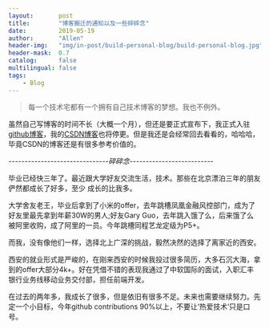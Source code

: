 ```yaml
---
layout:       post
title:        "博客搬迁的通知以及一些碎碎念"
date:         2019-05-19
author:       "Allen"
header-img:   "img/in-post/build-personal-blog/build-personal-blog.jpg"
header-mask:  0.7
catalog:      false
multilingual: false
tags:
    - Blog
---
```


>每一个技术宅都有一个拥有自己技术博客的梦想。我也不例外。

虽然自己写博客的时间不长（大概一个月），但还是要正式宣布下，我正式入驻[github博客](https://marionettee.github.io/)，我的[CSDN博客](https://blog.csdn.net/ConanZzz_)也将停更。但是我还是会经常回去看看的，哈哈哈，毕竟CSDN的博客还是有很多参考价值的。

*-------------------------------碎碎念--------------------------*

毕业已经快三年了。最近跟大学好友交流生活，技术。那些在北京漂泊三年的朋友俨然都成长了好多，至少 成长的比我多。

大学舍友老王，毕业后拿到了小米的offer，去年跳槽凤凰金融风控部门，成为了好友里最先拿到年薪30W的男人;好友Gary Guo，去年跳入饿了么，后来饿了么被阿里收购，成了阿里的一员。今年跳槽同程艺龙定级为P5+。

而我，没有像他们一样，选择北上广深的挑战，毅然决然的选择了离家近的西安。

西安的就业形式是严峻的，在刚来西安的时候我投过很多简历，大多石沉大海，拿到的offer大部分4k+。好在凭借不错的表现我通过了中软国际的面试，入职汇丰银行业务线移动业务交付部，担任前端开发。

在过去的两年多，我成长了很多，但是依旧有很多不足。未来也需要继续努力。先定一个小目标，今年github contributions 90%以上，不要让‘热爱技术’只是口号。 
